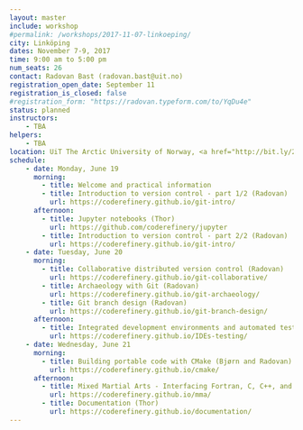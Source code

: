```yaml
---
layout: master
include: workshop
#permalink: /workshops/2017-11-07-linkoeping/
city: Linköping
dates: November 7-9, 2017
time: 9:00 am to 5:00 pm
num_seats: 26
contact: Radovan Bast (radovan.bast@uit.no)
registration_open_date: September 11
registration_is_closed: false
#registration_form: "https://radovan.typeform.com/to/YqDu4e"
status: planned
instructors:
    - TBA
helpers:
    - TBA
location: UiT The Arctic University of Norway, <a href="http://bit.ly/2ntu76T" target="_blank">Room TEO-H1 1.425</a>.
schedule:
    - date: Monday, June 19
      morning:
        - title: Welcome and practical information
        - title: Introduction to version control - part 1/2 (Radovan)
          url: https://coderefinery.github.io/git-intro/
      afternoon:
        - title: Jupyter notebooks (Thor)
          url: https://github.com/coderefinery/jupyter
        - title: Introduction to version control - part 2/2 (Radovan)
          url: https://coderefinery.github.io/git-intro/
    - date: Tuesday, June 20
      morning:
        - title: Collaborative distributed version control (Radovan)
          url: https://coderefinery.github.io/git-collaborative/
        - title: Archaeology with Git (Radovan)
          url: https://coderefinery.github.io/git-archaeology/
        - title: Git branch design (Radovan)
          url: https://coderefinery.github.io/git-branch-design/
      afternoon:
        - title: Integrated development environments and automated testing (Jyry)
          url: https://coderefinery.github.io/IDEs-testing/
    - date: Wednesday, June 21
      morning:
        - title: Building portable code with CMake (Bjørn and Radovan)
          url: https://coderefinery.github.io/cmake/
      afternoon:
        - title: Mixed Martial Arts - Interfacing Fortran, C, C++, and Python for Great Good! (Bjørn and Radovan)
          url: https://coderefinery.github.io/mma/
        - title: Documentation (Thor)
          url: https://coderefinery.github.io/documentation/
---
```

